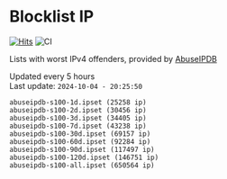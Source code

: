 # Blocklist IP

[![Hits](https://hits.seeyoufarm.com/api/count/incr/badge.svg?url=https%3A%2F%2Fgithub.com%2Fborestad%2Fblocklist-ip%2F&count_bg=%2379C83D&title_bg=%23555555&icon=&icon_color=%23E7E7E7&title=hits&edge_flat=false)](https://hits.seeyoufarm.com)  ![CI](https://img.shields.io/github/workflow/status/borestad/blocklist-ip/CI?style=flat-square)

Lists with worst IPv4 offenders, provided by [AbuseIPDB](https://www.abuseipdb.com/)

<!-- FOOTER-PLACEHOLDER -->
Updated every 5 hours<br>
Last update: `2024-10-04 - 20:25:50`
```
abuseipdb-s100-1d.ipset (25258 ip)
abuseipdb-s100-2d.ipset (30456 ip)
abuseipdb-s100-3d.ipset (34405 ip)
abuseipdb-s100-7d.ipset (43238 ip)
abuseipdb-s100-30d.ipset (69157 ip)
abuseipdb-s100-60d.ipset (92284 ip)
abuseipdb-s100-90d.ipset (117497 ip)
abuseipdb-s100-120d.ipset (146751 ip)
abuseipdb-s100-all.ipset (650564 ip)
```
